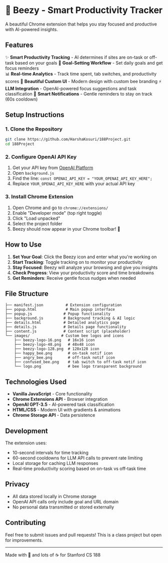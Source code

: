 # 🐝 Beezy - Smart Productivity Tracker

A beautiful Chrome extension that helps you stay focused and productive with AI-powered insights.

## Features

✨ **Smart Productivity Tracking** - AI determines if sites are on-task or off-task based on your goals
🎯 **Goal-Setting Workflow** - Set daily goals and get focus reminders  
📊 **Real-time Analytics** - Track time spent, tab switches, and productivity scores
🐝 **Beautiful Custom UI** - Modern design with custom bee branding
⚡ **LLM Integration** - OpenAI-powered focus suggestions and task classification
🔔 **Smart Notifications** - Gentle reminders to stay on track (60s cooldown)

## Setup Instructions

### 1. Clone the Repository
```bash
git clone https://github.com/HarshaKosuri/188Project.git
cd 188Project
```

### 2. Configure OpenAI API Key
1. Get your API key from [OpenAI Platform](https://platform.openai.com/api-keys)
2. Open `background.js`
3. Find the line: `const OPENAI_API_KEY = "YOUR_OPENAI_API_KEY_HERE";`
4. Replace `YOUR_OPENAI_API_KEY_HERE` with your actual API key

### 3. Install Chrome Extension
1. Open Chrome and go to `chrome://extensions/`
2. Enable "Developer mode" (top right toggle)
3. Click "Load unpacked"
4. Select the project folder
5. Beezy should now appear in your Chrome toolbar! 🐝

## How to Use

1. **Set Your Goal**: Click the Beezy icon and enter what you're working on
2. **Start Tracking**: Toggle tracking on to monitor your productivity
3. **Stay Focused**: Beezy will analyze your browsing and give you insights
4. **Check Progress**: View your productivity score and time breakdowns
5. **Get Reminders**: Receive gentle focus nudges when needed

## File Structure

```
├── manifest.json          # Extension configuration
├── popup.html             # Main popup interface
├── popup.js              # Popup functionality
├── background.js         # Background tracking & AI logic
├── details.html          # Detailed analytics page
├── details.js            # Details page functionality  
├── content.js            # Content script (placeholder)
└── images/              # Custom bee logos and icons
    ├── beezy-logo-16.png   # 16x16 icon
    ├── beezy-logo-48.png   # 48x48 icon
    ├── beezy-logo-128.png  # 128x128 icon
    ├── happy_bee.png       # on-task notif icon
    ├── angry_bee.png       # off-task notif icon
    ├── confused_bee.png    # tab switch to off-task notif icon
    └── logo.png            # bee logo transparent background
```

## Technologies Used

- **Vanilla JavaScript** - Core functionality
- **Chrome Extensions API** - Browser integration
- **OpenAI GPT-3.5** - AI-powered task classification
- **HTML/CSS** - Modern UI with gradients & animations
- **Chrome Storage API** - Data persistence

## Development

The extension uses:
- 10-second intervals for time tracking
- 60-second cooldowns for LLM API calls to prevent rate limiting
- Local storage for caching LLM responses
- Real-time productivity scoring based on on-task vs off-task time

## Privacy

- All data stored locally in Chrome storage
- OpenAI API calls only include goal and URL domain
- No personal data transmitted or stored externally

## Contributing

Feel free to submit issues and pull requests! This is a class project but open for improvements.

---

Made with 🐝 and lots of ☕ for Stanford CS 188
